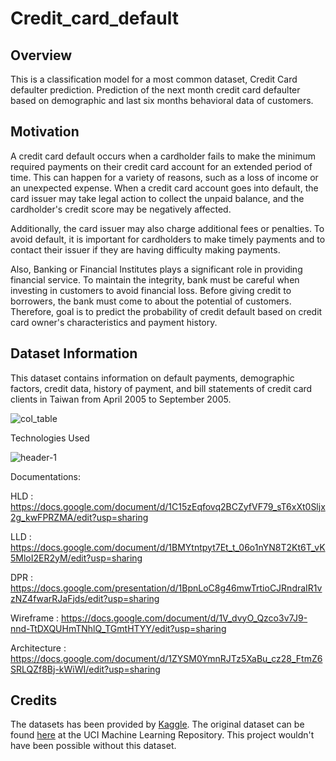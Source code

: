 # Credit_card_default

## Overview
This is a classification model for a most common dataset, Credit Card defaulter prediction. Prediction of the next month credit card defaulter based on demographic and last six months behavioral data of customers.

## Motivation
A credit card default occurs when a cardholder fails to make the minimum required payments on their credit card account for an extended period of time. This can happen for a variety of reasons, such as a loss of income or an unexpected expense. When a credit card account goes into default, the card issuer may take legal action to collect the unpaid balance, and the cardholder's credit score may be negatively affected. 

Additionally, the card issuer may also charge additional fees or penalties. To avoid default, it is important for cardholders to make timely payments and to contact their issuer if they are having difficulty making payments.

Also, Banking or Financial Institutes plays a significant role in providing financial service. To maintain the integrity, bank must be careful when investing in customers to avoid financial loss. Before giving credit to borrowers, the bank must come to about the potential of customers. Therefore, goal is to predict the probability of credit default based on credit card owner's characteristics and payment history.

## Dataset Information
This dataset contains information on default payments, demographic factors, credit data, history of payment, and bill statements of credit card clients in Taiwan from April 2005 to September 2005.

![col_table](https://user-images.githubusercontent.com/115655959/232670086-0848429c-0ab0-4f3b-8d17-ce54f4a95a2b.jpg)

Technologies Used

![header-1](https://user-images.githubusercontent.com/115655959/232670488-cc978488-e7cb-40a1-91b2-3f2c21c1186d.jpg)

Documentations:

HLD : https://docs.google.com/document/d/1C15zEqfovq2BCZyfVF79_sT6xXt0Sljx2g_kwFPRZMA/edit?usp=sharing

LLD : https://docs.google.com/document/d/1BMYtntpyt7Et_t_06o1nYN8T2Kt6T_vK5MloI2ER2yM/edit?usp=sharing

DPR : https://docs.google.com/presentation/d/1BpnLoC8g46mwTrtioCJRndraIR1vzNZ4fwarRJaFjds/edit?usp=sharing

Wireframe : https://docs.google.com/document/d/1V_dvyO_Qzco3v7J9-nnd-TtDXQUHmTNhlQ_TGmtHTYY/edit?usp=sharing

Architecture : https://docs.google.com/document/d/1ZYSM0YmnRJTz5XaBu_cz28_FtmZ6SRLQZf8Bj-kWiWI/edit?usp=sharing

## Credits
The datasets has been provided by [Kaggle](https://www.kaggle.com/datasets/uciml/default-of-credit-card-clients-dataset). The original dataset can be found [here](https://archive.ics.uci.edu/ml/datasets/default+of+credit+card+clients) at the UCI Machine Learning Repository. This project wouldn't have been possible without this dataset.









